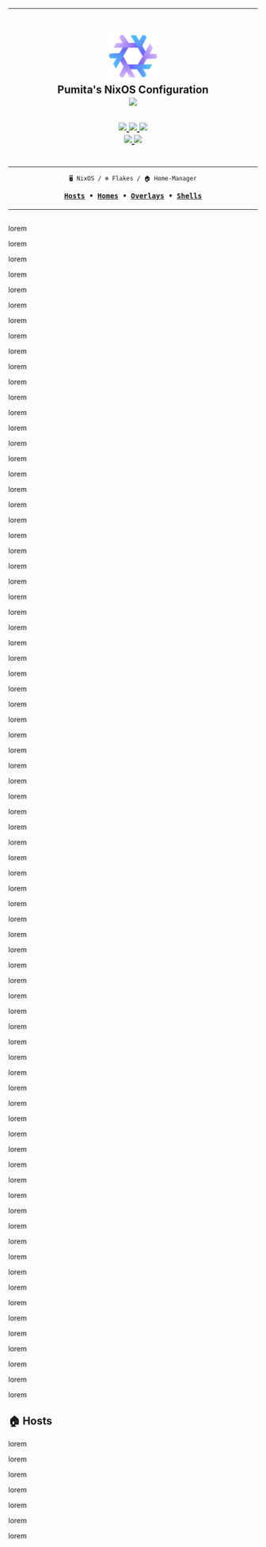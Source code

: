 <h2 align="center">
    <hr/>
    <br/>
    <a href="#"><img src="./logo.png" alt="NixOS" width="100" /></a>
    <br />
    <span>Pumita's NixOS Configuration</span>
    <br />
    <img src="https://raw.githubusercontent.com/catppuccin/catppuccin/main/assets/palette/macchiato.png" width="600px" />
    <br /><br />
    <a href="https://github.com/cosasdepuma/nixos/issues">
        <img src="https://img.shields.io/github/issues/cosasdepuma/nixos?style=for-the-badge&color=fab387&labelColor=303446&logoColor=f0f0f0&logo=gitbook">
    </a>
    <a href="https://github.com/cosasdepuma/nixos/stargazers">
        <img src="https://img.shields.io/github/stars/cosasdepuma/nixos?style=for-the-badge&color=ca9ee6&labelColor=303446&logoColor=f0f0f0&logo=starship">
    </a>
    <a href="https://github.com/cosasdepuma/nixos">
        <img src="https://img.shields.io/github/repo-size/cosasdepuma/nixos?style=for-the-badge&color=ea999c&labelColor=303446&logoColor=f0f0f0&logo=github">
    </a>
    <br/>
    <a href="https://nixos.org/blog/announcements.html#nixos-23.05">
        <img src="https://img.shields.io/badge/nixos%20version-23.05-b4befe?labelColor=303446&style=for-the-badge&logo=nixos">
    </a>
    <a href="https://github.com/nixos/nixpkgs">
        <img src="https://img.shields.io/badge/nix%20channel-unstable-bac2de?labelColor=303446&style=for-the-badge&logo=nixos">
    </a>
    <br /><br />
</h2>

<div align="center">
<hr/>

```ocaml
🖥️ NixOS / ❄️ Flakes / 🏠 Home-Manager
```

<h4>
    <pre align="center"><a href="https://github.com/cosasdepuma/nixos#-Hosts">Hosts</a> • <a href="https://github.com/cosasdepuma/nixos#-Homes">Homes</a> • <a href="https://github.com/cosasdepuma/nixos#-Overlays">Overlays</a> • <a href="https://github.com/cosasdepuma/nixos#-Shells">Shells</a></pre>
</h4>
<hr/>
<h2></h2>
</div>

lorem

lorem

lorem

lorem

lorem

lorem

lorem

lorem

lorem

lorem

lorem

lorem

lorem

lorem

lorem

lorem

lorem

lorem

lorem

lorem

lorem

lorem

lorem

lorem

lorem

lorem

lorem

lorem

lorem

lorem

lorem

lorem

lorem

lorem

lorem

lorem

lorem

lorem

lorem

lorem

lorem

lorem

lorem

lorem

lorem

lorem

lorem

lorem

lorem

lorem

lorem

lorem

lorem

lorem

lorem

lorem

lorem

lorem

lorem

lorem

lorem

lorem

lorem

lorem

lorem

lorem

lorem

lorem

lorem

lorem

lorem

lorem

lorem

lorem

lorem

lorem

lorem

## 🏠 Hosts

lorem

lorem

lorem

lorem

lorem

lorem

lorem